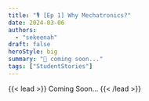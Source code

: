 ```yaml
---
title: "🎙️ [Ep 1] Why Mechatronics?"
date: 2024-03-06
authors:
  - "sekeenah"
draft: false
heroStyle: big
summary: "🐤 coming soon..."
tags: ["StudentStories"]
---
```


{{< lead >}}
Coming Soon...
{{< /lead >}}


